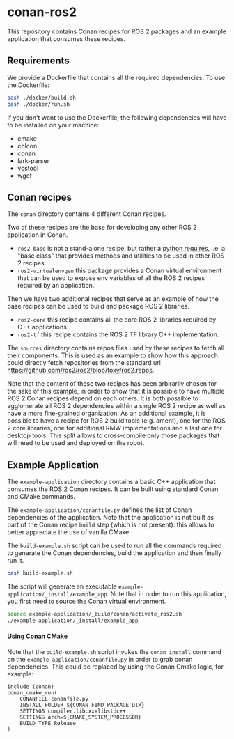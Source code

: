 # conan-ros2

This repository contains Conan recipes for ROS 2 packages and an example application that consumes these recipes.

## Requirements

We provide a Dockerfile that contains all the required dependencies.
To use the Dockerfile:

```sh
bash ./docker/build.sh
bash ./docker/run.sh
```

If you don't want to use the Dockerfile, the following dependencies will have to be installed on your machine:

 - cmake
 - colcon
 - conan
 - lark-parser
 - vcstool
 - wget

## Conan recipes

The `conan` directory contains 4 different Conan recipes.

Two of these recipes are the base for developing any other ROS 2 application in Conan.

 - `ros2-base` is not a stand-alone recipe, but rather a [python requires](https://docs.conan.io/en/1.35/extending/python_requires.html), i.e. a "base class" that provides methods and utilities to be used in other ROS 2 recipes.
 - `ros2-virtualenvgen` this package provides a Conan virtual environment that can be used to expose env variables of all the ROS 2 recipes required by an application.

Then we have two additional recipes that serve as an example of how the base recipes can be used to build and package ROS 2 libraries.

 - `ros2-core` this recipe contains all the core ROS 2 libraries required by C++ applications.
 - `ros2-tf` this recipe contains the ROS 2 TF library C++ implementation.

The `sources` directory contains repos files used by these recipes to fetch all their components.
This is used as an example to show how this approach could directly fetch repositories from the standard url https://github.com/ros2/ros2/blob/foxy/ros2.repos.

Note that the content of these two recipes has been arbirarily chosen for the sake of this example, in order to show that it is possible to have multiple ROS 2 Conan recipes depend on each others.
It is both possible to agglomerate all ROS 2 dependencies within a single ROS 2 recipe as well as have a more fine-grained organization.
As an additional example, it is possible to have a recipe for ROS 2 build tools (e.g. ament), one for the ROS 2 core libraries, one for additional RMW implementations and a last one for desktop tools.
This split allows to cross-compile only those packages that will need to be used and deployed on the robot.

## Example Application

The `example-application` directory contains a basic C++ application that consumes the ROS 2 Conan recipes.
It can be built using standard Conan and CMake commands.

The `example-application/conanfile.py` defines the list of Conan dependencies of the application.
Note that the application is not built as part of the Conan recipe `build` step (which is not present): this allows to better appreciate the use of vanilla CMake.

The `build-example.sh` script can be used to run all the commands required to generate the Conan dependencies, build the application and then finally run it.

```sh
bash build-example.sh
```

The script will generate an executable `example-application/_install/example_app`.
Note that in order to run this application, you first need to source the Conan virtual environment.

```sh
source example-application/_build/conan/activate_ros2.sh
./example-application/_install/example_app
```

#### Using Conan CMake

Note that the `build-example.sh` script invokes the `conan install` command on the `example-application/conanfile.py` in order to grab conan dependencies.
This could be replaced by using the Conan Cmake logic, for example:

```
include (conan)
conan_cmake_run(
    CONANFILE conanfile.py
    INSTALL_FOLDER ${CONAN_FIND_PACKAGE_DIR}
    SETTINGS compiler.libcxx=libstdc++
    SETTINGS arch=${CMAKE_SYSTEM_PROCESSOR}
    BUILD_TYPE Release
)
```
